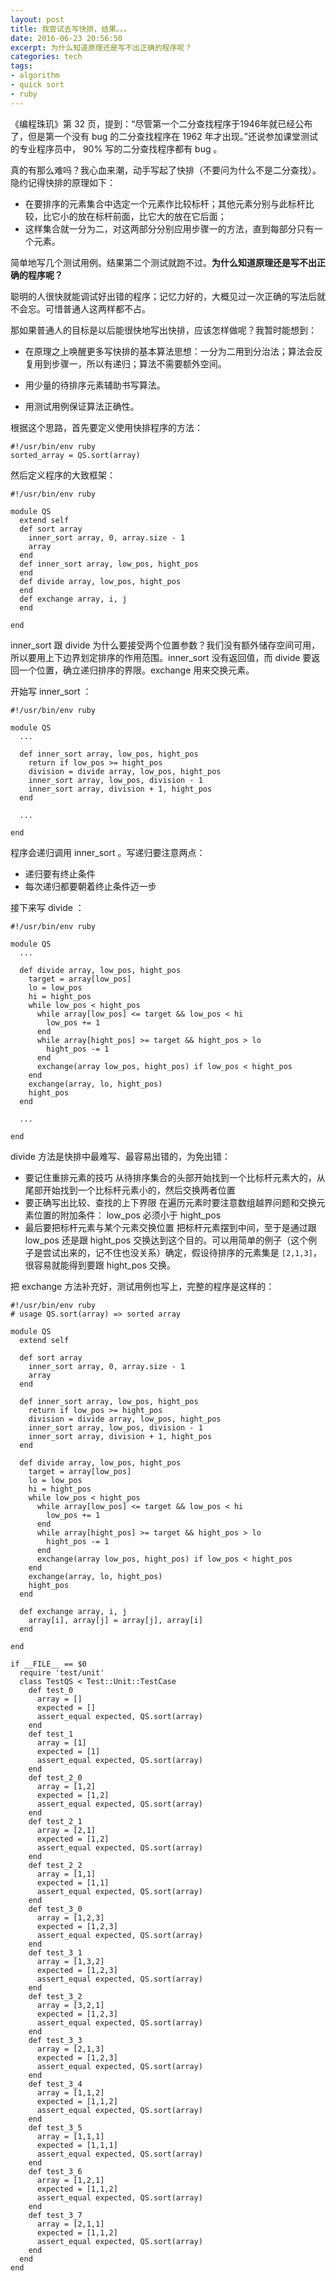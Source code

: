 ```yaml
---
layout: post
title: 我尝试去写快排，结果。。。
date: 2016-06-23 20:56:50
excerpt: 为什么知道原理还是写不出正确的程序呢？
categories: tech
tags:
- algorithm
- quick sort
- ruby
---
```


《编程珠玑》第 32 页，提到：“尽管第一个二分查找程序于1946年就已经公布了，但是第一个没有 bug 的二分查找程序在 1962 年才出现。”还说参加课堂测试的专业程序员中， 90% 写的二分查找程序都有 bug 。

真的有那么难吗？我心血来潮，动手写起了快排（不要问为什么不是二分查找）。隐约记得快排的原理如下：

- 在要排序的元素集合中选定一个元素作比较标杆；其他元素分别与此标杆比较，比它小的放在标杆前面，比它大的放在它后面；
- 这样集合就一分为二，对这两部分分别应用步骤一的方法，直到每部分只有一个元素。

简单地写几个测试用例。结果第二个测试就跑不过。**为什么知道原理还是写不出正确的程序呢？**

聪明的人很快就能调试好出错的程序；记忆力好的，大概见过一次正确的写法后就不会忘。可惜普通人这两样都不占。

那如果普通人的目标是以后能很快地写出快排，应该怎样做呢？我暂时能想到：

- 在原理之上唤醒更多写快排的基本算法思想：一分为二用到分治法；算法会反复用到步骤一，所以有递归；算法不需要额外空间。

- 用少量的待排序元素辅助书写算法。

- 用测试用例保证算法正确性。

根据这个思路，首先要定义使用快排程序的方法：

    #!/usr/bin/env ruby
    sorted_array = QS.sort(array)

然后定义程序的大致框架：

    #!/usr/bin/env ruby

    module QS
      extend self
      def sort array
        inner_sort array, 0, array.size - 1
        array
      end
      def inner_sort array, low_pos, hight_pos
      end
      def divide array, low_pos, hight_pos
      end
      def exchange array, i, j
      end

    end

inner_sort 跟 divide 为什么要接受两个位置参数？我们没有额外储存空间可用，所以要用上下边界划定排序的作用范围。inner_sort 没有返回值，而 divide 要返回一个位置，确立递归排序的界限。exchange 用来交换元素。

开始写 inner_sort ：

    #!/usr/bin/env ruby

    module QS
      ...

      def inner_sort array, low_pos, hight_pos
        return if low_pos >= hight_pos
        division = divide array, low_pos, hight_pos
        inner_sort array, low_pos, division - 1
        inner_sort array, division + 1, hight_pos
      end

      ...

    end
    
程序会递归调用 inner_sort 。写递归要注意两点：

- 递归要有终止条件
- 每次递归都要朝着终止条件迈一步

接下来写 divide ：

    #!/usr/bin/env ruby

    module QS
      ...

      def divide array, low_pos, hight_pos
        target = array[low_pos]
        lo = low_pos
        hi = hight_pos
        while low_pos < hight_pos
          while array[low_pos] <= target && low_pos < hi
            low_pos += 1
          end
          while array[hight_pos] >= target && hight_pos > lo
            hight_pos -= 1
          end
          exchange(array low_pos, hight_pos) if low_pos < hight_pos
        end
        exchange(array, lo, hight_pos)
        hight_pos
      end

      ...

    end

divide 方法是快排中最难写、最容易出错的，为免出错：

- 要记住重排元素的技巧
    从待排序集合的头部开始找到一个比标杆元素大的，从尾部开始找到一个比标杆元素小的，然后交换两者位置
- 要正确写出比较、查找的上下界限
    在遍历元素时要注意数组越界问题和交换元素位置的附加条件： low_pos 必须小于 hight_pos
- 最后要把标杆元素与某个元素交换位置
    把标杆元素摆到中间，至于是通过跟 low_pos 还是跟 hight_pos 交换达到这个目的。可以用简单的例子（这个例子是尝试出来的，记不住也没关系）确定，假设待排序的元素集是 `[2,1,3]`，很容易就能得到要跟 hight_pos 交换。

把 exchange 方法补充好，测试用例也写上，完整的程序是这样的：

    #!/usr/bin/env ruby
    # usage QS.sort(array) => sorted array

    module QS
      extend self
      
      def sort array
        inner_sort array, 0, array.size - 1
        array
      end

      def inner_sort array, low_pos, hight_pos
        return if low_pos >= hight_pos
        division = divide array, low_pos, hight_pos
        inner_sort array, low_pos, division - 1
        inner_sort array, division + 1, hight_pos
      end
      
      def divide array, low_pos, hight_pos
        target = array[low_pos]
        lo = low_pos
        hi = hight_pos
        while low_pos < hight_pos
          while array[low_pos] <= target && low_pos < hi
            low_pos += 1
          end
          while array[hight_pos] >= target && hight_pos > lo
            hight_pos -= 1
          end
          exchange(array low_pos, hight_pos) if low_pos < hight_pos
        end
        exchange(array, lo, hight_pos)
        hight_pos
      end
      
      def exchange array, i, j
        array[i], array[j] = array[j], array[i]
      end

    end

    if __FILE__ == $0
      require 'test/unit'
      class TestQS < Test::Unit::TestCase
        def test_0
          array = []
          expected = []
          assert_equal expected, QS.sort(array)
        end
        def test_1
          array = [1]
          expected = [1]
          assert_equal expected, QS.sort(array)
        end
        def test_2_0
          array = [1,2]
          expected = [1,2]
          assert_equal expected, QS.sort(array)
        end
        def test_2_1
          array = [2,1]
          expected = [1,2]
          assert_equal expected, QS.sort(array)
        end
        def test_2_2
          array = [1,1]
          expected = [1,1]
          assert_equal expected, QS.sort(array)
        end
        def test_3_0
          array = [1,2,3]
          expected = [1,2,3]
          assert_equal expected, QS.sort(array)
        end
        def test_3_1
          array = [1,3,2]
          expected = [1,2,3]
          assert_equal expected, QS.sort(array)
        end
        def test_3_2
          array = [3,2,1]
          expected = [1,2,3]
          assert_equal expected, QS.sort(array)
        end
        def test_3_3
          array = [2,1,3]
          expected = [1,2,3]
          assert_equal expected, QS.sort(array)
        end
        def test_3_4
          array = [1,1,2]
          expected = [1,1,2]
          assert_equal expected, QS.sort(array)
        end
        def test_3_5
          array = [1,1,1]
          expected = [1,1,1]
          assert_equal expected, QS.sort(array)
        end
        def test_3_6
          array = [1,2,1]
          expected = [1,1,2]
          assert_equal expected, QS.sort(array)
        end
        def test_3_7
          array = [2,1,1]
          expected = [1,1,2]
          assert_equal expected, QS.sort(array)
        end
      end
    end